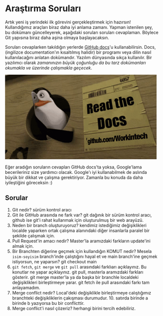 # Araştırma Soruları

Artık yeni iş yerindeki ilk görevini gerçekleştirmek için hazırsın! Kullandığımız araçları biraz daha iyi anlama zamanı. Yapman istenilen şey, bu dokümanı güncelleyerek, aşağıdaki soruları soruları cevaplaman. Böylece Git yapısına biraz daha aşina olmaya başlayacaksın.

Soruları cevaplarken takıldığın yerlerde [GitHub docs](https://docs.github.com/en)'u kullanabilirsin. Docs, (ingilizce documentation'ın kısaltılmış halidir) bir programı veya dilin nasıl kullanılacağını anlatan dokümandır. Yazılım dünyasında sıkça kullanılır. Bir yazılımcı olarak _zamanınızın büyük çoğunluğu da bu tarz dokümanları okumakla ve üzerinde çalışmakla geçecek_.

![READ THE DOCS](https://github.com/Workintech/FSWeb-S1G1-Projesi-Web-Development-Projesi-icin-Git/blob/main/read-the-docs-wit.gif?raw=true)

Eğer aradığın soruların cevapları GitHub docs'ta yoksa, Google'lama becerileriniz size yardımcı olacak. Google'ı iyi kullanabilmek de aslında büyük bir dikkat ve çalışma gerektiriyor. Zamanla bu konuda da daha iyileştiğini göreceksin :)

## Sorular

1. Git nedir?
sürüm kontrol aracı
2. Git ile GitHub arasında ne fark var?
git dağınık bir sürüm kontrol aracı, github ise git'i rahat kullanmak için oluşturulmuş bir web arayüzü.
3. Neden bir branch oluşturuyoruz?
kendimiz istediğimiz değişiklikleri localde yaparken ortak çalışma alanındaki diğer insanlarla paralel bir şekilde çalışmak için.
4. Pull Request'in amacı nedir?
Master'la aramızdaki farkların update'ini almak için.
5. Bir Branchten diğerine geçmek için kullandığın KOMUT nedir? Mesela `isim-soyisim` branch'inde çalıştığını hayal et ve main branch'ine geçmek istiyorsun, ne yaparsın?
git checkout main
6. `git fetch`, `git merge` ve `git pull` arasındaki farklıarı açıklayınız. Bu konutlar ne yapar açıklayınız.
git pull, masterla aramızdaki farkları gösterir. git merge master'la ya da başka bir branchle localdeki değişiklikleri birleştirmeye yarar. git fetch ile pull arasındaki farkı tam anlayamadım. 
7. Merge conflict nedir?
Local'deki değişiklikle birleştirmeye calıştığımız branchteki değişikliklerin çakışması durumudur. 10. satırda birinde a birinde b yazıyorsa bu bir conflicttir.
8. Merge conflict'i nasıl çözeriz?
herhangi birini tercih edebiliriz.
